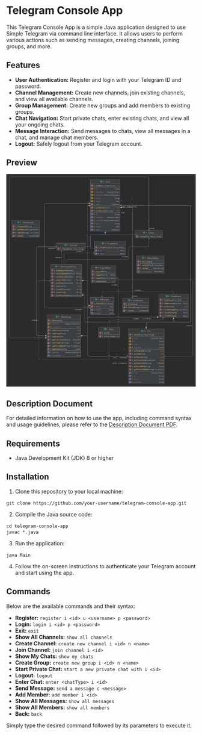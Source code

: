 # Telegram Console App

This Telegram Console App is a simple Java application designed to use Simple Telegram via command line interface. It allows users to perform various actions such as sending messages, creating channels, joining groups, and more.

## Features

- **User Authentication:** Register and login with your Telegram ID and password.
- **Channel Management:** Create new channels, join existing channels, and view all available channels.
- **Group Management:** Create new groups and add members to existing groups.
- **Chat Navigation:** Start private chats, enter existing chats, and view all your ongoing chats.
- **Message Interaction:** Send messages to chats, view all messages in a chat, and manage chat members.
- **Logout:** Safely logout from your Telegram account.

## Preview

![UML Diagram](main.png)

## Description Document

For detailed information on how to use the app, including command syntax and usage guidelines, please refer to the [Description Document PDF](description_document.pdf).

## Requirements

- Java Development Kit (JDK) 8 or higher


## Installation

1. Clone this repository to your local machine:
```
git clone https://github.com/your-username/telegram-console-app.git
```
2. Compile the Java source code:

```
cd telegram-console-app
javac *.java
```
3. Run the application:
```
java Main
```

4. Follow the on-screen instructions to authenticate your Telegram account and start using the app.

## Commands
Below are the available commands and their syntax:
- **Register:** `register i <id> u <username> p <password>`
- **Login:** `login i <id> p <password>`
- **Exit:** `exit`
- **Show All Channels:** `show all channels`
- **Create Channel:** `create new channel i <id> n <name>`
- **Join Channel:** `join channel i <id>`
- **Show My Chats:** `show my chats`
- **Create Group:** `create new group i <id> n <name>`
- **Start Private Chat:** `start a new private chat with i <id>`
- **Logout:** `logout`
- **Enter Chat:** `enter <chatType> i <id>`
- **Send Message:** `send a message c <message>`
- **Add Member:** `add member i <id>`
- **Show All Messages:** `show all messages`
- **Show All Members:** `show all members`
- **Back:** `back`

Simply type the desired command followed by its parameters to execute it.
